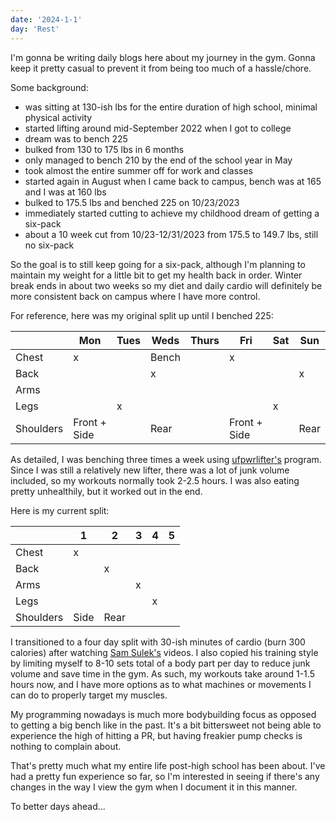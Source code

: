 ```yaml
---
date: '2024-1-1'
day: 'Rest'
---
```


I'm gonna be writing daily blogs here about my journey in the gym. Gonna keep it pretty casual to prevent it from being too much of a hassle/chore.

Some background:
- was sitting at 130-ish lbs for the entire duration of high school, minimal physical activity
- started lifting around mid-September 2022 when I got to college
- dream was to bench 225
- bulked from 130 to 175 lbs in 6 months
- only managed to bench 210 by the end of the school year in May
- took almost the entire summer off for work and classes
- started again in August when I came back to campus, bench was at 165 and I was at 160 lbs
- bulked to 175.5 lbs and benched 225 on 10/23/2023
- immediately started cutting to achieve my childhood dream of getting a six-pack
- about a 10 week cut from 10/23-12/31/2023 from 175.5 to 149.7 lbs, still no six-pack

So the goal is to still keep going for a six-pack, although I'm planning to maintain my weight for a little bit to get my health back in order. Winter break ends in about two weeks so my diet and daily cardio will definitely be more consistent back on campus where I have more control.

For reference, here was my original split up until I benched 225:

|           | Mon          | Tues | Weds  | Thurs | Fri          | Sat | Sun  |
|-----------|--------------|------|-------|-------|--------------|-----|------|
| Chest     | x            |      | Bench |       | x            |     |      |
| Back      |              |      | x     |       |              |     | x    |
| Arms      |              |      |       |       |              |     |      |
| Legs      |              | x    |       |       |              | x   |      |
| Shoulders | Front + Side |      | Rear  |       | Front + Side |     | Rear |

As detailed, I was benching three times a week using [ufpwrlifter's](https://www.youtube.com/@UFpwrLifter) program. Since I was still a relatively new lifter, there was a lot of junk volume included, so my workouts normally took 2-2.5 hours. I was also eating pretty unhealthily, but it worked out in the end.

Here is my current split:

|           | 1    | 2    | 3 | 4 | 5 |
|-----------|------|------|---|---|---|
| Chest     | x    |      |   |   |   |
| Back      |      | x    |   |   |   |
| Arms      |      |      | x |   |   |
| Legs      |      |      |   | x |   |
| Shoulders | Side | Rear |   |   |   |

I transitioned to a four day split with 30-ish minutes of cardio (burn 300 calories) after watching [Sam Sulek's](https://www.youtube.com/@sam_sulek) videos. I also copied his training style by limiting myself to 8-10 sets total of a body part per day to reduce junk volume and save time in the gym. As such, my workouts take around 1-1.5 hours now, and I have more options as to what machines or movements I can do to properly target my muscles.

My programming nowadays is much more bodybuilding focus as opposed to getting a big bench like in the past. It's a bit bittersweet not being able to experience the high of hitting a PR, but having freakier pump checks is nothing to complain about.

That's pretty much what my entire life post-high school has been about. I've had a pretty fun experience so far, so I'm interested in seeing if there's any changes in the way I view the gym when I document it in this manner.

To better days ahead...